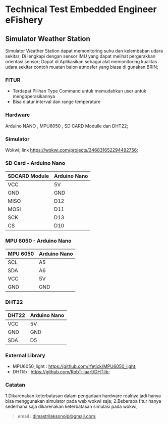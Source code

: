 # Technical Test Embedded Engineer eFishery

## Simulator Weather Station 

Simulator Weather Station dapat memonitoring suhu dan kelembaban udara sekitar;
Di lengkapi dengan sensor IMU yang dapat melihat pergerakkan orientasi sensor;
Dapat di Aplikasikan sebagai alat memonitoring kualitas udara sekitar contoh muatan balon atmosfer yang biasa di gunakan BRIN;

### FITUR

- Terdapat Pilihan Type Command untuk memudahkan user untuk mengoperasikannya
- Bisa diatur interval dan range temperature

### Hardware
Arduino NANO , MPU6050 , SD CARD Modulle dan DHT22;

### Simulator
Wokwi; 
link https://wokwi.com/projects/346831652294492756;

### SD Card - Arduino Nano

| SDCARD Module |Arduino Nano| 
| ------------- | ---------- |
| VCC           | 5V         |                                               
| GND           | GND        |                                               
| MISO          | D12        |                           
| MOSI          | D11        |                           
| SCK           | D13        |
| CS            | D10        |


### MPU 6050 - Arduino Nano

| MPU 6050 | Arduino Nano |
| ------   | -------      |
| SCL      | A5           |
| SDA      | A6           |
| VCC      | 5V           |
| GND      | GND          |

### DHT22

| DHT22  | Arduino Nano|
| ------ | -------     |
| VCC    | 5V          |
| GND    | GND         |
| SDA    | D5          |

### External Library
- MPU6050_light : https://github.com/rfetick/MPU6050_light;
- DHTlib : https://github.com/RobTillaart/DHTlib;

### Catatan 
1.Dikarenakan keterbatasan dalam pengadaan hardware realnya jadi hanya bisa menggunakan simulator pada web wokwi saja;
2.Beberapa fitur hanya sederhana saja dikarenakan keterbatasan simulasi pada wokwi;

> email : dimastrilaksonoip@gmail.com;
